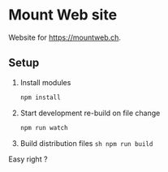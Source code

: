 # Mount Web site

Website for https://mountweb.ch.

## Setup

1. Install modules
   ```sh
   npm install
   ```
2. Start development re-build on file change
   ```sh
   npm run watch
   ```
3. Build distribution files
   `sh npm run build `

Easy right ?
